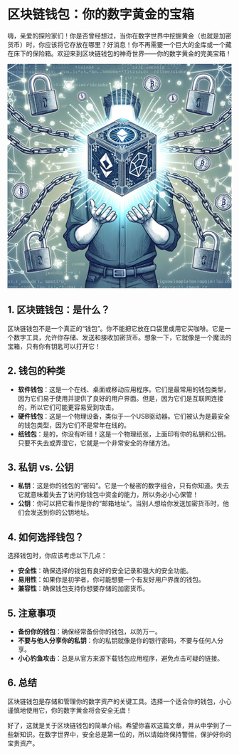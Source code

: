 # 区块链钱包：你的数字黄金的宝箱

嗨，亲爱的探险家们！你是否曾经想过，当你在数字世界中挖掘黄金（也就是加密货币）时，你应该将它存放在哪里？好消息！你不再需要一个巨大的金库或一个藏在床下的保险箱。欢迎来到区块链钱包的神奇世界——你的数字黄金的完美宝箱！

![indicative](images/indicative.png)

## 1. 区块链钱包：是什么？

区块链钱包不是一个真正的“钱包”。你不能把它放在口袋里或用它买咖啡。它是一个数字工具，允许你存储、发送和接收加密货币。想象一下，它就像是一个魔法的宝箱，只有你有钥匙可以打开它！

## 2. 钱包的种类

- **软件钱包**：这是一个在线、桌面或移动应用程序。它们是最常用的钱包类型，因为它们易于使用并提供了良好的用户界面。但是，因为它们是互联网连接的，所以它们可能更容易受到攻击。
- **硬件钱包**：这是一个物理设备，类似于一个USB驱动器。它们被认为是最安全的钱包类型，因为它们不是常年在线的。
- **纸钱包**：是的，你没有听错！这是一个物理纸张，上面印有你的私钥和公钥。只要不失去或弄湿它，它就是一个非常安全的存储方法。

## 3. 私钥 vs. 公钥

- **私钥**：这是你的钱包的“密码”。它是一个秘密的数字组合，只有你知道。失去它就意味着失去了访问你钱包中资金的能力，所以务必小心保管！
- **公钥**：你可以把它看作是你的“邮箱地址”。当别人想给你发送加密货币时，他们会发送到你的公钥地址。

## 4. 如何选择钱包？

选择钱包时，你应该考虑以下几点：

- **安全性**：确保选择的钱包有良好的安全记录和强大的安全功能。
- **易用性**：如果你是初学者，你可能想要一个有友好用户界面的钱包。
- **兼容性**：确保钱包支持你想要存储的加密货币。

## 5. 注意事项

- **备份你的钱包**：确保经常备份你的钱包，以防万一。
- **不要与他人分享你的私钥**：你的私钥就像是你的银行密码，不要与任何人分享。
- **小心钓鱼攻击**：总是从官方来源下载钱包应用程序，避免点击可疑的链接。

## 6. 总结

区块链钱包是存储和管理你的数字资产的关键工具。选择一个适合你的钱包，小心谨慎地使用它，你的数字黄金将会安全无虞！

好了，这就是关于区块链钱包的简单介绍。希望你喜欢这篇文章，并从中学到了一些新知识。在数字世界中，安全总是第一位的，所以请始终保持警惕，保护好你的宝贵资产。
